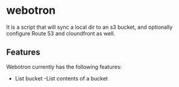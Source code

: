# webotron

It is a script that will sync a local dir to an s3 bucket, and optionally
configure Route 53 and cloundfront as well.

## Features

Webotron currently has the following features:

- List bucket
-List contents of a bucket
